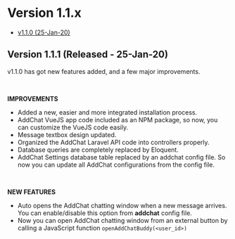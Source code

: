 # Version 1.1.x

- [v1.1.0 (25-Jan-20)](#v1.1.0)

<a name="v1.1.2"></a> 
## Version 1.1.1 (Released - 25-Jan-20)

v1.1.0 has got new features added, and a few major improvements.

<br>

**IMPROVEMENTS**

- Added a new, easier and more integrated installation process.
- AddChat VueJS app code included as an NPM package, so now, you can customize the VueJS code easily.
- Message textbox design updated. 
- Organized the AddChat Laravel API code into controllers properly.
- Database queries are completely replaced by Eloquent. 
- AddChat Settings database table replaced by an addchat config file. So now you can update all AddChat configurations from the config file.

<br>

**NEW FEATURES**

- Auto opens the AddChat chatting window when a new message arrives. You can enable/disable this option from **addchat** config file.
- Now you can open AddChat chatting window from an external button by calling a JavaScript function `openAddChatBuddy(<user_id>)`